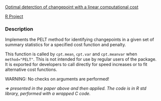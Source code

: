 [Optimal deterction of changepoint with a linear computational cost](https://arxiv.org/pdf/1101.1438.pdf)

[R Project](https://search.r-project.org/CRAN/refmans/changepoint/html/PELT.html)

### Description

Implements the PELT method for identifying changepoints in a given set of summary statistics for a specified cost function and penalty.

This function is called by `cpt.mean`, `cpt.var` and `cpt.meanvar` when `method="PELT"`. This is not intended for use by regular users of the package. It is exported for developers to call directly for speed increases or to fit alternative cost functions.

WARNING: No checks on arguments are performed! 

*=> presented in the paper above and then applied. The code is in R std library, performed with a wrapped C code.* 

